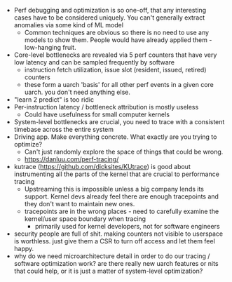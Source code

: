 - Perf debugging and optimization is so one-off, that any interesting cases have to be considered uniquely. You can't generally extract anomalies via some kind of ML model
  - Common techniques are obvious so there is no need to use any models to show them. People would have already applied them - low-hanging fruit.
- Core-level bottlenecks are revealed via 5 perf counters that have very low latency and can be sampled frequently by software
  - instruction fetch utilization, issue slot (resident, issued, retired) counters
  - these form a uarch 'basis' for all other perf events in a given core uarch. you don't need anything else.
- "learn 2 predict" is too ridic
- Per-instruction latency / bottleneck attribution is mostly useless
  - Could have usefulness for small computer kernels
- System-level bottlenecks are crucial, you need to trace with a consistent timebase across the entire system
- Driving app. Make everything concrete. What exactly are you trying to optimize?
  - Can't just randomly explore the space of things that could be wrong.
  - https://danluu.com/perf-tracing/
- kutrace (https://github.com/dicksites/KUtrace) is good about instrumenting all the parts of the kernel that are crucial to performance tracing
  - Upstreaming this is impossible unless a big company lends its support. Kernel devs already feel there are enough tracepoints and they don't want to maintain new ones.
  - tracepoints are in the wrong places - need to carefully examine the kernel/user space boundary when tracing
    - primarily used for kernel developers, not for software engineers
- security people are full of shit. making counters not visible to userspace is worthless. just give them a CSR to turn off access and let them feel happy.
- why do we need microarchitecture detail in order to do our tracing / software optimization work? are there really new uarch features or nits that could help, or it is just a matter of system-level optimization?
